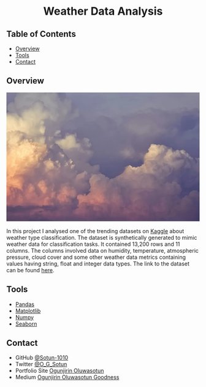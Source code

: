 <h1 align="center">Weather Data Analysis</h1>

<!-- TABLE OF CONTENTS -->

## Table of Contents

- [Overview](#overview)
- [Tools](#tools)
- [Contact](#contact)

<!-- OVERVIEW -->

## Overview

![screenshot](0_lUfnwRymkbGxpGgk.webp)

In this project I analysed one of the trending datasets on [Kaggle](<https://www.kaggle.com>) about weather type classification. The dataset is synthetically generated to mimic weather data for classification tasks. It contained 13,200 rows and 11 columns. The columns involved data on humidity, temperature, atmospheric pressure, cloud cover and some other weather data metrics containing values having string, float and integer data types. The link to the dataset can be found [here](https://www.kaggle.com/datasets/nikhil7280/weather-type-classification/data).

## Tools

- [Pandas](https://pandas.pydata.org)
- [Matplotlib](https://matplotlib.org)
- [Numpy](https://numpy.org)
- [Seaborn](https://seaborn.pydata.org)

## Contact

- GitHub [@Sotun-1010](https://github.com/Sotun-1010)
- Twitter [@O_G_Sotun](https://twitter.com/O_G_Sotun?t=kRiO1YNhYKn8NJJnxTZ42A&s=03)
- Portfolio Site [Ogunjirin Oluwasotun](https://www.datascienceportfol.io/oluwasotunogunjirind)
- Medium [Ogunjirin Oluwasotun Goodness](https://medium.com/@oluwasotunogunjirin)